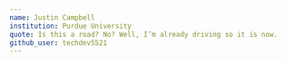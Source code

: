 ```yaml
---
name: Justin Campbell
institution: Purdue University
quote: Is this a road? No? Well, I’m already driving so it is now.
github_user: techdev5521
---
```

